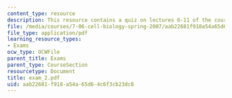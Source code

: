 ```yaml
---
content_type: resource
description: This resource contains a quiz on lectures 6-11 of the course.
file: /media/courses/7-06-cell-biology-spring-2007/aab22681f918a54a65d64c6f3cb23dc8_exam_2.pdf
file_type: application/pdf
learning_resource_types:
- Exams
ocw_type: OCWFile
parent_title: Exams
parent_type: CourseSection
resourcetype: Document
title: exam_2.pdf
uid: aab22681-f918-a54a-65d6-4c6f3cb23dc8
---
```

